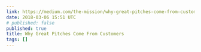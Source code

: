 ```yaml
---
link: https://medium.com/the-mission/why-great-pitches-come-from-customers-7fa822266631
date: 2018-03-06 15:51 UTC
# published: false
published: true
title: Why Great Pitches Come From Customers
tags: []
---
```



